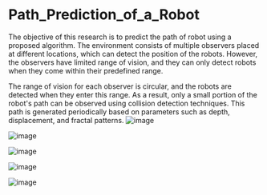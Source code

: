 # Path_Prediction_of_a_Robot
The objective of this research is to predict the path of robot using a proposed algorithm. The environment consists of multiple observers placed at different locations, which can detect the position of the robots. However, the observers have limited range of vision, and they can only detect robots when they come within their predefined range.

The range of vision for each observer is circular, and the robots are detected when they enter this range. As a result, only a small portion of the robot's path can be observed using collision detection techniques. This path is generated periodically based on parameters such as depth, displacement, and fractal patterns.
![image](https://github.com/Prithwi007/Path_Prediction_of_a_Robot/assets/43519651/7def1460-1c37-4183-8f60-19e060c07878)

![image](https://github.com/Prithwi007/Path_Prediction_of_a_Robot/assets/43519651/17b6cc1d-8b87-4c1c-bf6c-35afb8578cd9)

![image](https://github.com/Prithwi007/Path_Prediction_of_a_Robot/assets/43519651/1b9ffad8-601c-4d2a-bf8b-655aef55b518)

![image](https://github.com/Prithwi007/Path_Prediction_of_a_Robot/assets/43519651/e1fb38f8-6fb2-495b-b630-d3831f79a077)

![image](https://github.com/Prithwi007/Path_Prediction_of_a_Robot/assets/43519651/ab8b5e8d-9327-4ac1-be9d-dc52b721bcbb)


